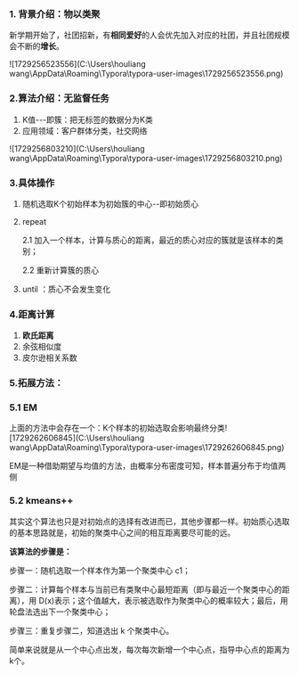 ### 1. 背景介绍：物以类聚

新学期开始了，社团招新，有**相同爱好**的人会优先加入对应的社团，并且社团规模会不断的**增长**。

![1729256523556](C:\Users\houliang wang\AppData\Roaming\Typora\typora-user-images\1729256523556.png)

### 2.算法介绍：无监督任务

1. K值---即簇：把无标签的数据分为K类
2. 应用领域：客户群体分类，社交网络

![1729256803210](C:\Users\houliang wang\AppData\Roaming\Typora\typora-user-images\1729256803210.png)

### 3.具体操作

1. 随机选取K个初始样本为初始簇的中心--即初始质心

2. repeat

   2.1 加入一个样本，计算与质心的距离，最近的质心对应的簇就是该样本的类别；

   2.2 重新计算簇的质心

3. until ：质心不会发生变化

### 4.距离计算

1. **欧氏距离**
2. 余弦相似度
3. 皮尔逊相关系数

### 5.拓展方法：

### 5.1 EM

上面的方法中会存在一个：K个样本的初始选取会影响最终分类![1729262606845](C:\Users\houliang wang\AppData\Roaming\Typora\typora-user-images\1729262606845.png)

EM是一种借助期望与均值的方法，由概率分布密度可知，样本普遍分布于均值两侧

### 5.2 kmeans++

其实这个算法也只是对初始点的选择有改进而已，其他步骤都一样。初始质心选取的基本思路就是，初始的聚类中心之间的相互距离要尽可能的远。

**该算法的步骤是：**

步骤一：随机选取一个样本作为第一个聚类中心 c1；

步骤二：计算每个样本与当前已有类聚中心最短距离（即与最近一个聚类中心的距离），用 D(x)表示；这个值越大，表示被选取作为聚类中心的概率较大；最后，用轮盘法选出下一个聚类中心；

步骤三：重复步骤二，知道选出 k 个聚类中心。

简单来说就是从一个中心点出发，每次每次新增一个中心点，指导中心点的距离为k个。